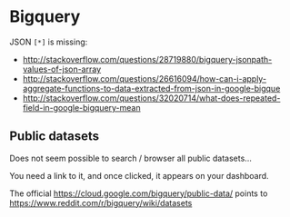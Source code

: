 # Bigquery

JSON `[*]` is missing:

- <http://stackoverflow.com/questions/28719880/bigquery-jsonpath-values-of-json-array>
- <http://stackoverflow.com/questions/26616094/how-can-i-apply-aggregate-functions-to-data-extracted-from-json-in-google-bigque>
- <http://stackoverflow.com/questions/32020714/what-does-repeated-field-in-google-bigquery-mean>

## Public datasets

Does not seem possible to search / browser all public datasets...

You need a link to it, and once clicked, it appears on your dashboard.

The official <https://cloud.google.com/bigquery/public-data/> points to <https://www.reddit.com/r/bigquery/wiki/datasets>
